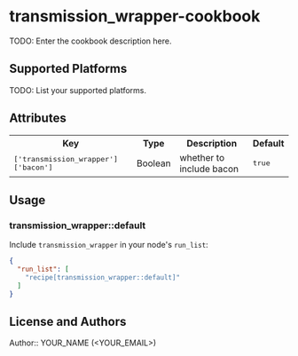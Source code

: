 # transmission_wrapper-cookbook

TODO: Enter the cookbook description here.

## Supported Platforms

TODO: List your supported platforms.

## Attributes

<table>
  <tr>
    <th>Key</th>
    <th>Type</th>
    <th>Description</th>
    <th>Default</th>
  </tr>
  <tr>
    <td><tt>['transmission_wrapper']['bacon']</tt></td>
    <td>Boolean</td>
    <td>whether to include bacon</td>
    <td><tt>true</tt></td>
  </tr>
</table>

## Usage

### transmission_wrapper::default

Include `transmission_wrapper` in your node's `run_list`:

```json
{
  "run_list": [
    "recipe[transmission_wrapper::default]"
  ]
}
```

## License and Authors

Author:: YOUR_NAME (<YOUR_EMAIL>)
